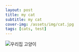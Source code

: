 ```yaml
---
layout: post
title: my cat
subtitle: my cat
cover-img: /assets/img/cat.jpg
tags: [cats, test]
---
```


![우리집 고양이](img/cat.jpg)

